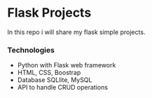 # Flask Projects
In this repo i will share my flask simple projects.


### Technologies

- Python with Flask web framework
- HTML, CSS, Boostrap
- Database SQLlite, MySQL
- API to handle CRUD operations
